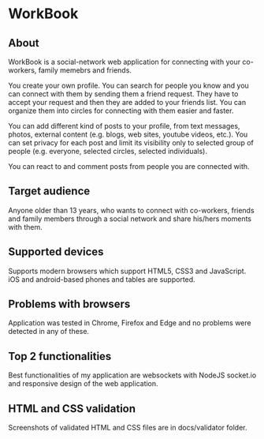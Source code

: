 WorkBook
========

About
-----

WorkBook is a social-network web application for connecting with
your co-workers, family memebrs and friends.

You create your own profile. You can search for people you know
and you can connect with them by sending them a friend request. They
have to accept your request and then they are added to your friends
list. You can organize them into circles for connecting with them easier
and faster.

You can add different kind of posts to your profile, from text messages,
photos, external content (e.g. blogs, web sites, youtube videos, etc.).
You can set privacy for each post and limit its visibility only to selected
group of people (e.g. everyone, selected circles, selected individuals).

You can react to and comment posts from people you are connected with.

Target audience
---------------

Anyone older than 13 years, who wants to connect with co-workers, friends
and family members through a social network and share his/hers moments
with them.

Supported devices
-----------------

Supports modern browsers which support HTML5, CSS3 and JavaScript. iOS and android-based
phones and tables are supported.

Problems with browsers
----------------------

Application was tested in Chrome, Firefox and Edge and no problems were detected in any of
these.

Top 2 functionalities
---------------------

Best functionalities of my application are websockets with NodeJS socket.io and responsive
design of the web application.

HTML and CSS validation
-----------------------

Screenshots of validated HTML and CSS files are in docs/validator folder.